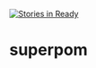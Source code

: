 [![Stories in Ready](https://badge.waffle.io/ZourceView/superpom.png?label=ready&title=Ready)](https://waffle.io/ZourceView/superpom)
# superpom